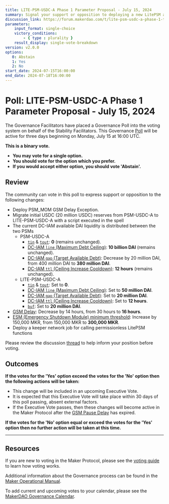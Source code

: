 ```yaml
---
title: LITE-PSM-USDC-A Phase 1 Parameter Proposal - July 15, 2024
summary: Signal your support or opposition to deploying a new LitePSM and the recommended parameters.
discussion_link: https://forum.makerdao.com/t/lite-psm-usdc-a-phase-1-test-period-proposed-parameters/24644
parameters:
    input_format: single-choice
    victory_conditions:
        - { type : plurality }
    result_display: single-vote-breakdown
version: v2.0.0
options:
   0: Abstain
   1: Yes
   2: No
start_date: 2024-07-15T16:00:00
end_date: 2024-07-18T16:00:00
---
```

# Poll: LITE-PSM-USDC-A Phase 1 Parameter Proposal - July 15, 2024

The Governance Facilitators have placed a Governance Poll into the voting system on behalf of the Stability Facilitators. This Governance [Poll](https://manual.makerdao.com/governance/governance-cycle/weekly-governance-cycle#weekly-governance-cycle-definitions-mip16c1) will be active for three days beginning on Monday, July 15 at 16:00 UTC.

**This is a binary vote.**

- **You may vote for a single option.**
- **You should vote for the option which you prefer.**
- **If you would accept either option, you should vote 'Abstain'.**

## Review

The community can vote in this poll to express support or opposition to the following changes:

- Deploy PSM_MOM GSM Delay Exception.
- Migrate initial USDC (20 million USDC) reserves from PSM-USDC-A to LITE-PSM-USDC-A with a script executed in the spell
- The current DC-IAM available DAI liquidity is distributed between the two PSMs
  - PSM-USDC-A
    - [`tin`](https://manual.makerdao.com/module-index/module-psm#fee-in-tin) & [`tout`](https://manual.makerdao.com/module-index/module-psm#fee-out-tout): **0** (remains unchanged).
    - [DC-IAM `line` (Maximum Debt Ceiling)](https://mips.makerdao.com/mips/details/MIP104#14-3-1-4-1-maximum-debt-ceiling-line-): **10 billion DAI** (remains unchanged).
    - [DC-IAM `gap` (Target Available Debt)](https://mips.makerdao.com/mips/details/MIP104#14-3-1-4-2-target-available-debt-gap-): Decrease by 20 million DAI, from 400 million DAI to **380 million DAI**.
    - [DC-IAM `ttl` (Ceiling Increase Cooldown)](https://mips.makerdao.com/mips/details/MIP104#14-3-1-4-3-ceiling-increase-cooldown-ttl-): **12 hours** (remains unchanged).
  - LITE-PSM-USDC-A
    - [`tin`](https://manual.makerdao.com/module-index/module-psm#fee-in-tin) & [`tout`](https://manual.makerdao.com/module-index/module-psm#fee-out-tout): Set to **0**.
    - [DC-IAM `line` (Maximum Debt Ceiling)](https://mips.makerdao.com/mips/details/MIP104#14-3-1-4-1-maximum-debt-ceiling-line-): Set to **50 million DAI**.
    - [DC-IAM `gap` (Target Available Debt)](https://mips.makerdao.com/mips/details/MIP104#14-3-1-4-2-target-available-debt-gap-): Set to **20 million DAI**.
    - [DC-IAM `ttl` (Ceiling Increase Cooldown)](https://mips.makerdao.com/mips/details/MIP104#14-3-1-4-3-ceiling-increase-cooldown-ttl-): Set to **12 hours**.
    - [`buf`](https://forum.makerdao.com/t/litepsm-lite-psm-usdc-a-introduction-and-overview/24512#lite-psm-usdc-a-parameters-overview-8): Set to **20 million DAI**.
- [GSM Delay](https://mips.makerdao.com/mips/details/MIP113#10-1-gsm-governance-security-module-pause-delay): Decrease by 14 hours, from 30 hours to **16 hours**.
- [ESM (Emergency Shutdown Module) minimum threshold](https://manual.makerdao.com/module-index/module-emergency-shutdown#minimum-threshold-min): Increase by 150,000 MKR, from 150,000 MKR to **300,000 MKR**.
- Deploy a keeper network job for calling permissionless LitePSM functions

Please review the discussion [thread](https://forum.makerdao.com/t/lite-psm-usdc-a-phase-1-test-period-proposed-parameters/24644) to help inform your position before voting.

## Outcomes

**If the votes for the 'Yes' option exceed the votes for the 'No' option then the following actions will be taken:**

- This change will be included in an upcoming Executive Vote.
- It is expected that this Executive Vote will take place within 30 days of this poll passing, absent external factors.
- If the Executive Vote passes, then these changes will become active in the Maker Protocol after the [GSM Pause Delay](https://manual.makerdao.com/parameter-index/core/param-gsm-pause-delay) has expired.

**If the votes for the 'No' option equal or exceed the votes for the 'Yes' option then no further action will be taken at this time.**

---

## Resources

If you are new to voting in the Maker Protocol, please see the [voting guide](https://manual.makerdao.com/governance/voting-in-makerdao/on-chain-governance) to learn how voting works.

Additional information about the Governance process can be found in the [Maker Operational Manual](https://manual.makerdao.com).

To add current and upcoming votes to your calendar, please see the [MakerDAO Governance Calendar](https://manual.makerdao.com/makerdao/calendars/governance-calendar).
